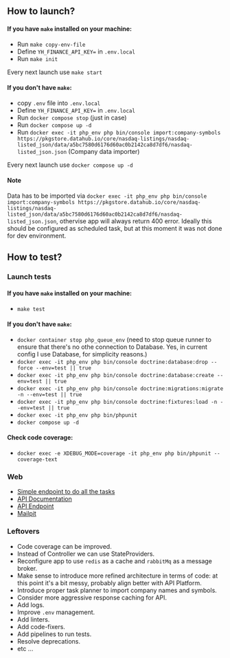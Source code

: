 ## How to launch?

#### If you have `make` installed on your machine:
- Run `make copy-env-file`
- Define `YH_FINANCE_API_KEY=` in `.env.local`
- Run `make init`

Every next launch use `make start`

#### If you don't have `make`:
- copy `.env` file into `.env.local`
- Define `YH_FINANCE_API_KEY=` in `.env.local`
- Run `docker compose stop` (just in case)
- Run `docker compose up -d`
- Run `docker exec -it php_env php bin/console import:company-symbols https://pkgstore.datahub.io/core/nasdaq-listings/nasdaq-listed_json/data/a5bc7580d6176d60ac0b2142ca8d7df6/nasdaq-listed_json.json` (Company data importer)

Every next launch use `docker compose up -d`

#### Note
Data has to be imported via `docker exec -it php_env php bin/console import:company-symbols https://pkgstore.datahub.io/core/nasdaq-listings/nasdaq-listed_json/data/a5bc7580d6176d60ac0b2142ca8d7df6/nasdaq-listed_json.json`, othervise app will always return 400 error.
Ideally this should be configured as scheduled task, but at this moment it was not done for dev environment.

## How to test?

### Launch tests
#### If you have `make` installed on your machine:
- `make test`

#### If you don't have `make`:

- `docker container stop php_queue_env` (need to stop queue runner to ensure that there's no othe connection to Database. Yes, in current config I use Database, for simplicity reasons.)
- `docker exec -it php_env php bin/console doctrine:database:drop --force --env=test || true`
- `docker exec -it php_env php bin/console doctrine:database:create --env=test || true`
- `docker exec -it php_env php bin/console doctrine:migrations:migrate -n --env=test || true`
- `docker exec -it php_env php bin/console doctrine:fixtures:load -n --env=test || true`
- `docker exec -it php_env php bin/phpunit`
- `docker compose up -d`

#### Check code coverage:
- `docker exec -e XDEBUG_MODE=coverage -it php_env php bin/phpunit --coverage-text`

### Web
- [Simple endpoint to do all the tasks](http://localhost/company?symbol=ERIC&startDate=2024-11-01&endDate=2025-01-01&email=r.kapatsila@gmail.com)
- [API Documentation](http://localhost/api)
- [API Endpoint](http://localhost/api/company-quote?symbol=CFNB&startDate=2024-11-01&endDate=2025-01-01&email=r.kapatsila@gmail.com)
- [Mailpit](http://localhost:8025/)

### Leftovers
- Code coverage can be improved.
- Instead of Controller we can use StateProviders.
- Reconfigure app to use `redis` as a cache and `rabbitMq` as a message broker.
- Make sense to introduce more refined architecture in terms of code: at this point it's a bit messy, probably align better with API Platform.
- Introduce proper task planner to import company names and symbols.
- Consider more aggressive response caching for API.
- Add logs.
- Improve `.env` management.
- Add linters.
- Add code-fixers.
- Add pipelines to run tests.
- Resolve deprecations.
- etc ...